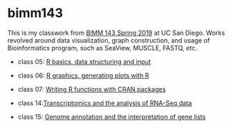 # bimm143

This is my classwork from [BIMM 143 Spring 2019](https://bioboot.github.io/bimm143_S19/) at UC San Diego. Works revolved around data visualization, graph construction, and usage of Bioinformatics program, such as SeaView, MUSCLE, FASTQ, etc.



- class 05: [R basics, data structuring and input](https://htmlpreview.github.io/?https://github.com/chrislee3001/bimm143/blob/master/class05/bimm143_05_rstats/class_05_Sanghun_Lee.html)

- class 06: [R graphics, generating plots with R](https://github.com/chrislee3001/bimm143/blob/master/class06/class_06.pdf)

- class 07: [Writing R functions with CRAN packages](https://htmlpreview.github.io/?https://github.com/chrislee3001/bimm143/blob/master/class07/class07.html)

- class 14:[Transcriptomics and the analysis of RNA-Seq data](https://github.com/chrislee3001/bimm143/blob/master/class14/class14.pdf)

- class 15: [Genome annotation and the interpretation of gene lists](https://github.com/chrislee3001/bimm143/blob/master/class15/class15.pdf)
